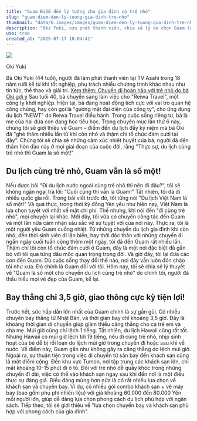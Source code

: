 ```yaml
---
title: "Guam Điểm đến lý tưởng cho gia đình có trẻ nhỏ"
slug: "guam-diem-den-ly-tuong-gia-dinh-tre-nho"
thumbnail: "data/6.images/images/guam-diem-den-ly-tuong-gia-dinh-tre-nho.webp"
description: "Oki Yuki, cựu phát thanh viên, chia sẻ lý do chọn Guam là điểm đến quốc tế tốt nhất cho gia đình có trẻ nhỏ, với lợi thế về thời gian bay ngắn, múi giờ và tiện nghi khách sạn."
use: true
created_at: "2025-07-17 18:04:41"
---
```


![](/images/20250717-01370545-jspa-000-1-view.webp)

Oki Yuki

Bà Oki Yuki (44 tuổi), người đã làm phát thanh viên tại TV Asahi trong 18 năm rưỡi kể từ khi tốt nghiệp, phụ trách nhiều chương trình khác nhau như tin tức, thể thao và giải trí.
[Xem thêm: Chuyến đi hoàn hảo với trẻ nhỏ do bà Oki gợi ý](https://joshi-spa.jp/?attachment_id=1370561)
Sau tuổi 40, bà chuyển sang làm việc cho "Reiwa Travel", một công ty khởi nghiệp. Hiện tại, bà đang hoạt động tích cực với vai trò quan hệ công chúng, hay còn gọi là "gương mặt đại diện của công ty", cho ứng dụng du lịch "NEWT" do Reiwa Travel điều hành. Trong cuộc sống riêng tư, bà là mẹ của hai đứa con đang học tiểu học.
Trong chuyên mục lần thứ 6 này, chúng tôi sẽ giới thiệu về Guam – điểm đến du lịch đầy kỷ niệm mà bà Oki đã "ghé thăm nhiều lần từ khi còn nhỏ và thậm chí tổ chức đám cưới tại đây".
Chúng tôi sẽ chia sẻ những cảm xúc nhiệt huyết của bà, người đã đến thăm hòn đảo này ở mọi giai đoạn của cuộc đời, rằng "Thực sự, du lịch cùng trẻ nhỏ thì Guam là số một!"

## Du lịch cùng trẻ nhỏ, Guam vẫn là số một!

Nếu được hỏi "Đi du lịch nước ngoài cùng trẻ nhỏ thì nên đi đâu?", tôi sẽ không ngần ngại trả lời: "Cuối cùng thì vẫn là Guam!"
Tất nhiên, tôi đã đi nhiều quốc gia rồi. Trong bài viết trước đó, tôi từng nói "Du lịch Việt Nam là số một!" Và quả thực, trong thời kỳ đồng Yên yếu như hiện nay, Việt Nam là lựa chọn tuyệt vời nhất về mặt chi phí.
Thế nhưng, khi nói đến "đi cùng trẻ nhỏ", mọi chuyện lại khác.
Mới đây, tôi vừa có chuyến công tác đến Guam và một lần nữa cảm nhận sâu sắc về sự tuyệt vời của nơi này.
Thực ra, tôi là một người yêu Guam cuồng nhiệt. Từ những chuyến du lịch gia đình khi còn nhỏ, đến thời sinh viên đi lặn biển, hay thời độc thân với những chuyến đi ngắn ngày cuối tuần cộng thêm một ngày, tôi đã đến Guam rất nhiều lần. Thậm chí tôi còn tổ chức đám cưới ở Guam, đây là một nơi đặc biệt đã gắn bó với tôi qua từng dấu mốc quan trọng trong đời.
Và giờ đây, tôi lại đưa các con đến Guam. Dù cuộc sống thay đổi thế nào, nơi đây vẫn luôn đón chào tôi như xưa. Đó chính là Guam đối với tôi.
Hôm nay, tôi sẽ chia sẻ lý thuyết về "Guam là số một cho chuyến du lịch cùng trẻ nhỏ" do chính tôi, người đã thấu hiểu mọi vẻ đẹp của Guam, kể lại.

## Bay thẳng chỉ 3,5 giờ, giao thông cực kỳ tiện lợi!

Trước hết, sức hấp dẫn lớn nhất của Guam chính là sự gần gũi. Có nhiều chuyến bay thẳng từ Nhật Bản, và thời gian bay chỉ khoảng 3,5 giờ. Đây là khoảng thời gian di chuyển giúp giảm thiểu căng thẳng cho cả trẻ em và cha mẹ.
Múi giờ cũng chỉ lệch 1 tiếng. Tất nhiên, du lịch Hawaii cũng rất tốt. Nhưng Hawaii có múi giờ lệch tới 19 tiếng, nếu đi cùng trẻ nhỏ, nhịp sinh hoạt của bé dễ bị rối loạn do lệch múi giờ trong chuyến đi hoặc sau khi về nước. Về điểm này, Guam gần như không gây ra căng thẳng do lệch múi giờ.
Ngoài ra, sự thuận tiện trong việc di chuyển từ sân bay đến khách sạn cũng là một điểm cộng. Đến khu vực Tumon, nơi tập trung các khách sạn lớn, chỉ mất khoảng 10-15 phút đi ô tô. Đối với trẻ nhỏ dễ quấy khóc trong những chuyến đi dài, việc có thể vào khách sạn ngay sau khi đến nơi là một điều thực sự đáng giá.
Điều đáng mừng hơn nữa là có rất nhiều lựa chọn về khách sạn và chuyến bay. Ví dụ, có nhiều gói combo khách sạn + vé máy bay (bao gồm phụ phí nhiên liệu) với giá khoảng 60.000 đến 80.000 Yên mỗi người lớn, giúp dễ dàng lựa chọn phong cách du lịch phù hợp với ngân sách.
Tiếp theo, tôi sẽ giới thiệu về "lựa chọn chuyến bay và khách sạn phù hợp với phong cách của gia đình".
